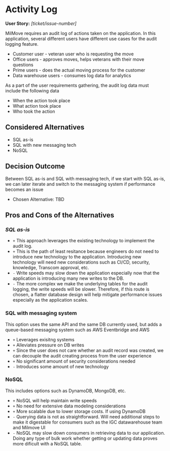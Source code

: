 # Activity Log

**User Story:** *[ticket/issue-number]*

MilMove requires an audit log of actions taken on the application. In this application, several different users have different use cases for the audit logging feature.

- Customer user - veteran user who is requesting the move
- Office users - approves moves, helps veterans with their move questions
- Prime users - does the actual moving process for the customer
- Data warehouse users - consumes log data for analytics

As a part of the user requirements gathering, the audit log data must include the following data

- When the action took place
- What action took place
- Who took the action

## Considered Alternatives

- SQL as-is
- SQL with new messaging tech
- NoSQL

## Decision Outcome

Between SQL as-is and SQL with messaging tech, if we start with SQL as-is, we can later iterate and switch to the messaging system if performance becomes an issue

- Chosen Alternative: TBD

## Pros and Cons of the Alternatives

### *SQL as-is*

- `+` This approach leverages the existing technology to implement the audit log. 
- `+` This is the path of least resitance because engineers do not need to introduce new technology to the application. Introducing new technology will need new considerations such as CI/CD, security, knowledge, Transcom approval, etc. 
- `-` Write speeds may slow down the application especially now that the application is introducing many new writes to the DB.
- `-` The more complex we make the underlying tables for the audit logging, the write speeds will be slower. Therefore, if this route is chosen, a flatter database design will help mitigate performance issues especially as the application scales.  

### SQL with messaging system

This option uses the same API and the same DB currently used, but adds a queue-based messaging system such as AWS Eventbridge and AWS 

- `+` Leverages exisitng systems
- `+` Alleviates pressure on DB writes 
- `+` Since the user does not care whether an audit record was created, we can decouple the audit creating process from the user experience
- `+` No significant amount of security considerations needed
- `-` Introduces some amount of new technology

### NoSQL

This includes options such as DynamoDB, MongoDB, etc.

- `+` NoSQL will help maintain write speeds
- `+` No need for extensive data modeling considerations
- `+` More scalable due to lower storage costs. If using DynamoDB
- `-` Querying data is not as straightforward. Will need additional steps to make it digestable for consumers such as the IGC datawarehouse team and Milmove UI
- `-` NoSQL may slow down consumers in retrieving data to our application. Doing any type of bulk work whether getting or updating data proves more dificult with a NoSQL table. 

